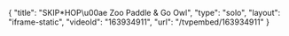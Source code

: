 {
    "title": "SKIP*HOP\u00ae Zoo Paddle & Go Owl",
    "type": "solo",
    "layout": "iframe-static",
    "videoId": "163934911",
    "url": "\/tvpembed\/163934911"
}